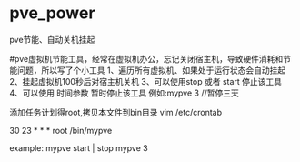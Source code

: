 # pve_power
pve节能、自动关机挂起

#pve虚拟机节能工具，经常在虚拟机办公，忘记关闭宿主机，导致硬件消耗和节能问题，所以写了个小工具
1、遍历所有虚拟机、如果处于运行状态会自动挂起
2、挂起虚拟机100秒后对宿主机关机
3、可以使用stop 或者 start 停止该工具
4、可以使用 时间参数 暂时停止该工具 例如:mypve 3 //暂停三天

添加任务计划得root,拷贝本文件到bin目录
vim /etc/crontab

30 23 * * * root /bin/mypve

example:
  mypve start | stop
  mypve 3
